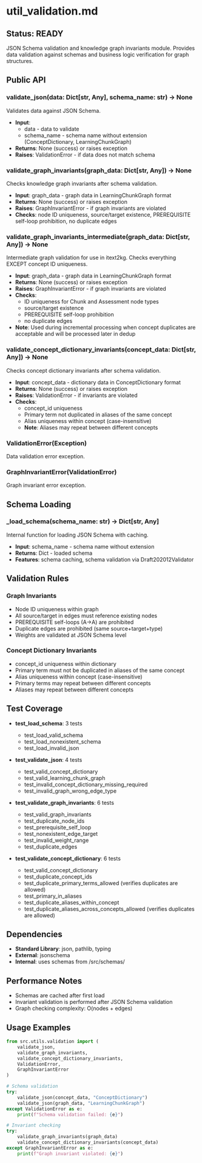 # util_validation.md

## Status: READY

JSON Schema validation and knowledge graph invariants module. Provides data validation against schemas and business logic verification for graph structures.

## Public API

### validate_json(data: Dict[str, Any], schema_name: str) -> None
Validates data against JSON Schema.
- **Input**: 
  - data - data to validate
  - schema_name - schema name without extension (ConceptDictionary, LearningChunkGraph)
- **Returns**: None (success) or raises exception
- **Raises**: ValidationError - if data does not match schema

### validate_graph_invariants(graph_data: Dict[str, Any]) -> None
Checks knowledge graph invariants after schema validation.
- **Input**: graph_data - graph data in LearningChunkGraph format
- **Returns**: None (success) or raises exception
- **Raises**: GraphInvariantError - if graph invariants are violated
- **Checks**: node ID uniqueness, source/target existence, PREREQUISITE self-loop prohibition, no duplicate edges

### validate_graph_invariants_intermediate(graph_data: Dict[str, Any]) -> None
Intermediate graph validation for use in itext2kg.
Checks everything EXCEPT concept ID uniqueness.
- **Input**: graph_data - graph data in LearningChunkGraph format
- **Returns**: None (success) or raises exception
- **Raises**: GraphInvariantError - if graph invariants are violated
- **Checks**: 
  - ID uniqueness for Chunk and Assessment node types
  - source/target existence
  - PREREQUISITE self-loop prohibition
  - no duplicate edges
- **Note**: Used during incremental processing when concept duplicates are acceptable and will be processed later in dedup

### validate_concept_dictionary_invariants(concept_data: Dict[str, Any]) -> None
Checks concept dictionary invariants after schema validation.
- **Input**: concept_data - dictionary data in ConceptDictionary format
- **Returns**: None (success) or raises exception
- **Raises**: ValidationError - if invariants are violated
- **Checks**: 
  - concept_id uniqueness
  - Primary term not duplicated in aliases of the same concept
  - Alias uniqueness within concept (case-insensitive)
  - **Note**: Aliases may repeat between different concepts

### ValidationError(Exception)
Data validation error exception.

### GraphInvariantError(ValidationError)
Graph invariant error exception.

## Schema Loading

### _load_schema(schema_name: str) -> Dict[str, Any]
Internal function for loading JSON Schema with caching.
- **Input**: schema_name - schema name without extension
- **Returns**: Dict - loaded schema
- **Features**: schema caching, schema validation via Draft202012Validator

## Validation Rules

### Graph Invariants
- Node ID uniqueness within graph
- All source/target in edges must reference existing nodes
- PREREQUISITE self-loops (A→A) are prohibited
- Duplicate edges are prohibited (same source+target+type)
- Weights are validated at JSON Schema level

### Concept Dictionary Invariants
- concept_id uniqueness within dictionary
- Primary term must not be duplicated in aliases of the same concept
- Alias uniqueness within concept (case-insensitive)
- Primary terms may repeat between different concepts
- Aliases may repeat between different concepts

## Test Coverage

- **test_load_schema**: 3 tests
  - test_load_valid_schema
  - test_load_nonexistent_schema
  - test_load_invalid_json

- **test_validate_json**: 4 tests
  - test_valid_concept_dictionary
  - test_valid_learning_chunk_graph
  - test_invalid_concept_dictionary_missing_required
  - test_invalid_graph_wrong_edge_type

- **test_validate_graph_invariants**: 6 tests
  - test_valid_graph_invariants
  - test_duplicate_node_ids
  - test_prerequisite_self_loop
  - test_nonexistent_edge_target
  - test_invalid_weight_range
  - test_duplicate_edges

- **test_validate_concept_dictionary**: 6 tests
  - test_valid_concept_dictionary
  - test_duplicate_concept_ids
  - test_duplicate_primary_terms_allowed (verifies duplicates are allowed)
  - test_primary_in_aliases
  - test_duplicate_aliases_within_concept
  - test_duplicate_aliases_across_concepts_allowed (verifies duplicates are allowed)

## Dependencies
- **Standard Library**: json, pathlib, typing
- **External**: jsonschema
- **Internal**: uses schemas from /src/schemas/

## Performance Notes
- Schemas are cached after first load
- Invariant validation is performed after JSON Schema validation
- Graph checking complexity: O(nodes + edges)

## Usage Examples
```python
from src.utils.validation import (
    validate_json, 
    validate_graph_invariants,
    validate_concept_dictionary_invariants,
    ValidationError,
    GraphInvariantError
)

# Schema validation
try:
    validate_json(concept_data, "ConceptDictionary")
    validate_json(graph_data, "LearningChunkGraph")
except ValidationError as e:
    print(f"Schema validation failed: {e}")

# Invariant checking
try:
    validate_graph_invariants(graph_data)
    validate_concept_dictionary_invariants(concept_data)
except GraphInvariantError as e:
    print(f"Graph invariant violated: {e}")
```